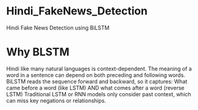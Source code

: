 # Hindi_FakeNews_Detection
Hindi Fake News Detection using BiLSTM
<h1>Why BLSTM </h1>
Hindi like many natural languages is context-dependent. The meaning of a word in a sentence can depend on both preceding and following words.
BiLSTM reads the sequence forward and backward, so it captures:
What came before a word (like LSTM)
AND what comes after a word (reverse LSTM)
Traditional LSTM or RNN models only consider past context, which can miss key negations or relationships.

